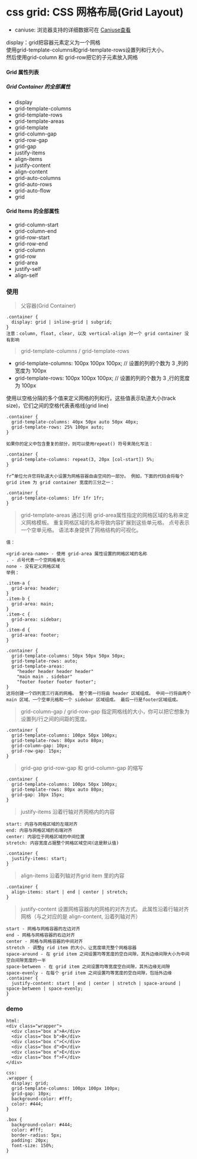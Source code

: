 # css grid: CSS 网格布局(Grid Layout)

* caniuse: 浏览器支持的详细数据可在 [Caniuse查看](https://caniuse.com/#feat=css-grid)

display：grid把容器元素定义为一个网格  
使用grid-template-columns和grid-template-rows设置列和行大小，  
然后使用grid-column 和 grid-row把它的子元素放入网格  

#### Grid 属性列表
##### Grid Container 的全部属性

- display
- grid-template-columns
- grid-template-rows
- grid-template-areas
- grid-template
- grid-column-gap
- grid-row-gap
- grid-gap
- justify-items
- align-items
- justify-content
- align-content
- grid-auto-columns
- grid-auto-rows
- grid-auto-flow
- grid
#### Grid Items 的全部属性

- grid-column-start
- grid-column-end
- grid-row-start
- grid-row-end
- grid-column
- grid-row
- grid-area
- justify-self
- align-self

### 使用
>父容器(Grid Container)
```
.container {
  display: grid | inline-grid | subgrid;
}
注意：column, float, clear, 以及 vertical-align 对一个 grid container 没有影响
```

>grid-template-columns / grid-template-rows

- grid-template-columns: 100px 100px 100px; // 设置的列的个数为 3 ,列的宽度为 100px
- grid-template-rows: 100px 100px 100px; // 设置的列的个数为 3 ,行的宽度为 100px

使用以空格分隔的多个值来定义网格的列和行。这些值表示轨道大小(track size)，它们之间的空格代表表格线(grid line)
```
.container {
  grid-template-columns: 40px 50px auto 50px 40px;
  grid-template-rows: 25% 100px auto;
}

如果你的定义中包含重复的部分，则可以使用repeat() 符号来简化写法：

.container {
  grid-template-columns: repeat(3, 20px [col-start]) 5%;
}

fr”单位允许您将轨道大小设置为网格容器自由空间的一部分。 例如，下面的代码会将每个 grid item 为 grid container 宽度的三分之一：

.container {
  grid-template-columns: 1fr 1fr 1fr;
}
```

>grid-template-areas
通过引用 grid-area属性指定的网格区域的名称来定义网格模板。 重复网格区域的名称导致内容扩展到这些单元格。 点号表示一个空单元格。 语法本身提供了网格结构的可视化。
```
值：

<grid-area-name> - 使用 grid-area 属性设置的网格区域的名称
. - 点号代表一个空网格单元
none - 没有定义网格区域
举例：

.item-a {
  grid-area: header;
}
.item-b {
  grid-area: main;
}
.item-c {
  grid-area: sidebar;
}
.item-d {
  grid-area: footer;
}

.container {
  grid-template-columns: 50px 50px 50px 50px;
  grid-template-rows: auto;
  grid-template-areas: 
    "header header header header"
    "main main . sidebar"
    "footer footer footer footer";
}
这将创建一个四列宽三行高的网格。 整个第一行将由 header 区域组成。 中间一行将由两个 main 区域、一个空单元格和一个 sidebar 区域组成。 最后一行是footer区域组成。
```
>grid-column-gap / grid-row-gap
指定网格线的大小，你可以把它想象为设置列/行之间的间距的宽度。

```
.container {
  grid-template-columns: 100px 50px 100px;
  grid-template-rows: 80px auto 80px; 
  grid-column-gap: 10px;
  grid-row-gap: 15px;
}
```
>grid-gap
grid-row-gap 和 grid-column-gap 的缩写
```
.container {
  grid-template-columns: 100px 50px 100px;
  grid-template-rows: 80px auto 80px; 
  grid-gap: 10px 15px;
}
```
>justify-items
沿着行轴对齐网格内的内容
```
start: 内容与网格区域的左端对齐
end: 内容与网格区域的右端对齐
center: 内容位于网格区域的中间位置
stretch: 内容宽度占据整个网格区域空间(这是默认值)

.container {
  justify-items: start;
}
```
>align-items
沿着列轴对齐grid item 里的内容
```
.container {
  align-items: start | end | center | stretch;
}
```

>justify-content
设置网格容器内的网格的对齐方式。 此属性沿着行轴对齐网格（与之对应的是 align-content, 沿着列轴对齐）
```
start - 网格与网格容器的左边对齐
end - 网格与网格容器的右边对齐
center - 网格与网格容器的中间对齐
stretch - 调整g rid item 的大小，让宽度填充整个网格容器
space-around - 在 grid item 之间设置均等宽度的空白间隙，其外边缘间隙大小为中间空白间隙宽度的一半
space-between - 在 grid item 之间设置均等宽度空白间隙，其外边缘无间隙
space-evenly - 在每个 grid item 之间设置均等宽度的空白间隙，包括外边缘
.container {
  justify-content: start | end | center | stretch | space-around | space-between | space-evenly;  
}
```



### demo
```
html:
<div class="wrapper">
  <div class="box a">A</div>
  <div class="box b">B</div>
  <div class="box c">C</div>
  <div class="box d">D</div>
  <div class="box e">E</div>
  <div class="box f">F</div>
</div>

css:
.wrapper {
  display: grid;
  grid-template-columns: 100px 100px 100px;
  grid-gap: 10px;
  background-color: #fff;
  color: #444;
}

.box {
  background-color: #444;
  color: #fff;
  border-radius: 5px;
  padding: 20px;
  font-size: 150%;
}
```

